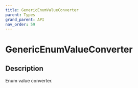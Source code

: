 ```yaml
---
title: GenericEnumValueConverter
parent: Types
grand_parent: API
nav_order: 59
---
```


# GenericEnumValueConverter

## Description

Enum value converter.
